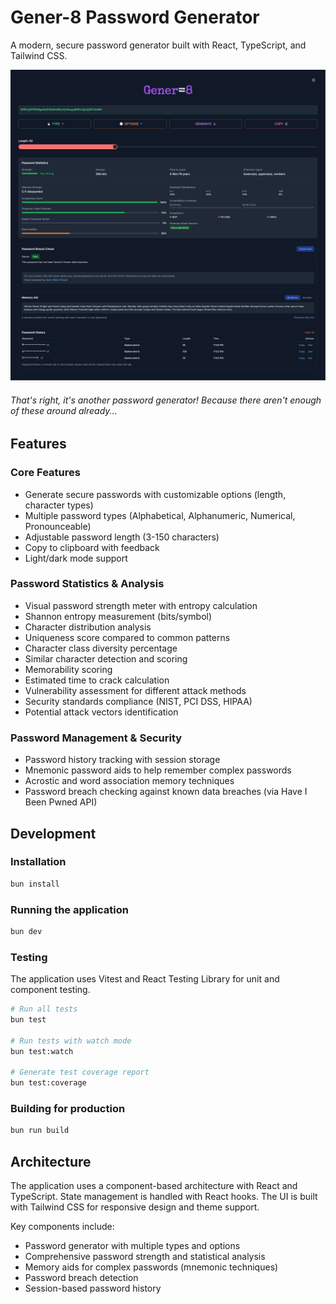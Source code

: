 # Gener-8 Password Generator

A modern, secure password generator built with React, TypeScript, and Tailwind CSS.

![ThisIsWhatItLooksLike](assets/screenshot.png)

###### That's right, it's another password generator! Because there aren't enough of these around already...

## Features

### Core Features
- Generate secure passwords with customizable options (length, character types)
- Multiple password types (Alphabetical, Alphanumeric, Numerical, Pronounceable)
- Adjustable password length (3-150 characters)
- Copy to clipboard with feedback
- Light/dark mode support

### Password Statistics & Analysis
- Visual password strength meter with entropy calculation
- Shannon entropy measurement (bits/symbol)
- Character distribution analysis
- Uniqueness score compared to common patterns
- Character class diversity percentage
- Similar character detection and scoring
- Memorability scoring
- Estimated time to crack calculation
- Vulnerability assessment for different attack methods
- Security standards compliance (NIST, PCI DSS, HIPAA)
- Potential attack vectors identification

### Password Management & Security
- Password history tracking with session storage
- Mnemonic password aids to help remember complex passwords
- Acrostic and word association memory techniques
- Password breach checking against known data breaches (via Have I Been Pwned API)

## Development

### Installation

```bash
bun install
```

### Running the application

```bash
bun dev
```

### Testing

The application uses Vitest and React Testing Library for unit and component testing.

```bash
# Run all tests
bun test

# Run tests with watch mode
bun test:watch

# Generate test coverage report
bun test:coverage
```

### Building for production

```bash
bun run build
```

## Architecture

The application uses a component-based architecture with React and TypeScript. State management is handled with React hooks. The UI is built with Tailwind CSS for responsive design and theme support.

Key components include:
- Password generator with multiple types and options
- Comprehensive password strength and statistical analysis
- Memory aids for complex passwords (mnemonic techniques)
- Password breach detection
- Session-based password history

